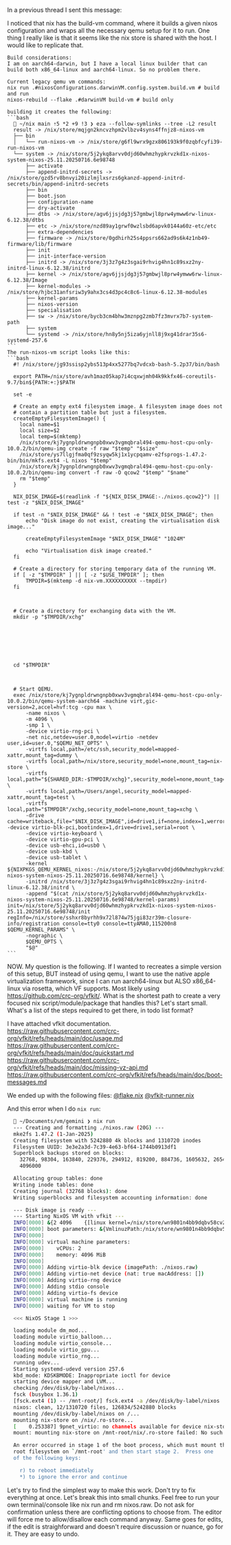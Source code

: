 In a previous thread I sent this message:

<previous>
    I noticed that nix has the build-vm command, where it builds a given nixos configuration and wraps all the necessary qemu setup for it to run. One thing I really like is that it seems like the nix store is shared with the host. I would like to replicate that.

    Build considerations:
    I am on aarch64-darwin, but I have a local linux builder that can build both x86_64-linux and aarch64-linux. So no problem there.

    Current legacy qemu vm commands:
    nix run .#nixosConfigurations.darwinVM.config.system.build.vm # build and run
    nixos-rebuild --flake .#darwinVM build-vm # build only

    building it creates the following:
    ```bash
       ~/nix main ⇡5 *2 +9 !3 ❯ eza --follow-symlinks --tree -L2 result
      result -> /nix/store/mqjgn2kncvzhpm2vlbzv4syns4ffnjz8-nixos-vm
      ├── bin
      │   └── run-nixos-vm -> /nix/store/g6fl9wrx9gzx806193k9f0zqbfcyfi39-run-nixos-vm
      └── system -> /nix/store/5j2ykq8arvv0djd60whmzhypkrvzkd1x-nixos-system-nixos-25.11.20250716.6e98748
          ├── activate
          ├── append-initrd-secrets -> /nix/store/gzd5rv8bnvyi20izlmjlxsrzs6gkanzd-append-initrd-secrets/bin/append-initrd-secrets
          ├── bin
          ├── boot.json
          ├── configuration-name
          ├── dry-activate
          ├── dtbs -> /nix/store/agv6jjsjdg3j57gmbwjl8prw4ymww6rw-linux-6.12.38/dtbs
          ├── etc -> /nix/store/nzd89ay1grwf0wzlsbd6apvk0144a60z-etc/etc
          ├── extra-dependencies
          ├── firmware -> /nix/store/0gdhirh25s4ppsrs662ad9s6k4z1nb49-firmware/lib/firmware
          ├── init
          ├── init-interface-version
          ├── initrd -> /nix/store/3j3z7g4z3sgai9rhvig4hn1c89sxz2ny-initrd-linux-6.12.38/initrd
          ├── kernel -> /nix/store/agv6jjsjdg3j57gmbwjl8prw4ymww6rw-linux-6.12.38/Image
          ├── kernel-modules -> /nix/store/hjbc31anfsriw3y9ahx3cs4d3pc4c8c6-linux-6.12.38-modules
          ├── kernel-params
          ├── nixos-version
          ├── specialisation
          ├── sw -> /nix/store/bycb3cm4bhw3mznpg2zmb7fz3mvrx7b7-system-path
          ├── system
          └── systemd -> /nix/store/hn8y5nj5iza6yjnll8j9xg41drar35s6-systemd-257.6
    ```
    The run-nixos-vm script looks like this:
    ```bash
      #! /nix/store/jg93ssisp2ybs513p4xx5277bq7vdcxb-bash-5.2p37/bin/bash

      export PATH=/nix/store/avh1maz05kap7i4cqxwjmh04k9kkfx46-coreutils-9.7/bin${PATH:+:}$PATH

      set -e

      # Create an empty ext4 filesystem image. A filesystem image does not
      # contain a partition table but just a filesystem.
      createEmptyFilesystemImage() {
        local name=$1
        local size=$2
        local temp=$(mktemp)
        /nix/store/kj7ygnpldrwngnpb0xwv3vgmqbral494-qemu-host-cpu-only-10.0.2/bin/qemu-img create -f raw "$temp" "$size"
        /nix/store/ys7llgjfma0qf9zsyqw5kj1x1ycpqamv-e2fsprogs-1.47.2-bin/bin/mkfs.ext4 -L nixos "$temp"
        /nix/store/kj7ygnpldrwngnpb0xwv3vgmqbral494-qemu-host-cpu-only-10.0.2/bin/qemu-img convert -f raw -O qcow2 "$temp" "$name"
        rm "$temp"
      }

      NIX_DISK_IMAGE=$(readlink -f "${NIX_DISK_IMAGE:-./nixos.qcow2}") || test -z "$NIX_DISK_IMAGE"

      if test -n "$NIX_DISK_IMAGE" && ! test -e "$NIX_DISK_IMAGE"; then
          echo "Disk image do not exist, creating the virtualisation disk image..."

          createEmptyFilesystemImage "$NIX_DISK_IMAGE" "1024M"

          echo "Virtualisation disk image created."
      fi

      # Create a directory for storing temporary data of the running VM.
      if [ -z "$TMPDIR" ] || [ -z "$USE_TMPDIR" ]; then
          TMPDIR=$(mktemp -d nix-vm.XXXXXXXXXX --tmpdir)
      fi



      # Create a directory for exchanging data with the VM.
      mkdir -p "$TMPDIR/xchg"







      cd "$TMPDIR"



      # Start QEMU.
      exec /nix/store/kj7ygnpldrwngnpb0xwv3vgmqbral494-qemu-host-cpu-only-10.0.2/bin/qemu-system-aarch64 -machine virt,gic-version=2,accel=hvf:tcg -cpu max \
          -name nixos \
          -m 4096 \
          -smp 1 \
          -device virtio-rng-pci \
          -net nic,netdev=user.0,model=virtio -netdev user,id=user.0,"$QEMU_NET_OPTS" \
          -virtfs local,path=/etc/ssh,security_model=mapped-xattr,mount_tag=dummy \
          -virtfs local,path=/nix/store,security_model=none,mount_tag=nix-store \
          -virtfs local,path="${SHARED_DIR:-$TMPDIR/xchg}",security_model=none,mount_tag=shared \
          -virtfs local,path=/Users/angel,security_model=mapped-xattr,mount_tag=test \
          -virtfs local,path="$TMPDIR"/xchg,security_model=none,mount_tag=xchg \
          -drive cache=writeback,file="$NIX_DISK_IMAGE",id=drive1,if=none,index=1,werror=report -device virtio-blk-pci,bootindex=1,drive=drive1,serial=root \
          -device virtio-keyboard \
          -device virtio-gpu-pci \
          -device usb-ehci,id=usb0 \
          -device usb-kbd \
          -device usb-tablet \
          -kernel ${NIXPKGS_QEMU_KERNEL_nixos:-/nix/store/5j2ykq8arvv0djd60whmzhypkrvzkd1x-nixos-system-nixos-25.11.20250716.6e98748/kernel} \
          -initrd /nix/store/3j3z7g4z3sgai9rhvig4hn1c89sxz2ny-initrd-linux-6.12.38/initrd \
          -append "$(cat /nix/store/5j2ykq8arvv0djd60whmzhypkrvzkd1x-nixos-system-nixos-25.11.20250716.6e98748/kernel-params) init=/nix/store/5j2ykq8arvv0djd60whmzhypkrvzkd1x-nixos-system-nixos-25.11.20250716.6e98748/init regInfo=/nix/store/sshxr8byrhh9x72l874w75jgi83zr39m-closure-info/registration console=tty0 console=ttyAMA0,115200n8 $QEMU_KERNEL_PARAMS" \
          -nographic \
          $QEMU_OPTS \
          "$@"
    ```

  NOW. My question is the following. If I wanted to recreates a simple version of this setup, BUT instead of using qemu, I want to use the native apple virtualization framework, since I can run aarch64-linux but ALSO x86_64-linux via rosetta, which VF supports. Most likely using https://github.com/crc-org/vfkit/. What is the shortest path to create a very focused nix script/module/package that handles this? Let's start small. What's a list of the steps required to get there, in todo list format?

  I have attached vfkit documentation.
  https://raw.githubusercontent.com/crc-org/vfkit/refs/heads/main/doc/usage.md
  https://raw.githubusercontent.com/crc-org/vfkit/refs/heads/main/doc/quickstart.md
  https://raw.githubusercontent.com/crc-org/vfkit/refs/heads/main/doc/missing-vz-api.md
  https://raw.githubusercontent.com/crc-org/vfkit/refs/heads/main/doc/boot-messages.md
</previous>

We ended up with the following files: [@flake.nix](@file:gemini/flake.nix) [@vfkit-runner.nix](@file:gemini/vfkit-runner.nix)

And this error when I do `nix run`:
```bash
   ~/Documents/vm/gemini ❯ nix run                                                        ▼ 04:11:59 PM
  --- Creating and formatting ./nixos.raw (20G) ---
  mke2fs 1.47.2 (1-Jan-2025)
  Creating filesystem with 5242880 4k blocks and 1310720 inodes
  Filesystem UUID: 3e3e2a3d-7c39-4e63-bf64-1744b0913df1
  Superblock backups stored on blocks:
  	32768, 98304, 163840, 229376, 294912, 819200, 884736, 1605632, 2654208,
  	4096000

  Allocating group tables: done
  Writing inode tables: done
  Creating journal (32768 blocks): done
  Writing superblocks and filesystem accounting information: done

  --- Disk image is ready ---
  --- Starting NixOS VM with vfkit ---
  INFO[0000] &{2 4096    {[linux kernel=/nix/store/wn9801n4bb9dqbv58cv246nnsa030gvc-nixos-vm/system/kernel initrd=/nix/store/wn9801n4bb9dqbv58cv246nnsa030gvc-nixos-vm/system/initrd cmdline="loglevel=4 net.ifnames=0 lsm=landlock,yama,bpf console=hvc0"] true}  [virtio-blk,path=./nixos.raw virtio-net,nat virtio-rng virtio-serial,stdio virtio-fs,sharedDir=/nix/store,mountTag=nix-store] none://  false  {[] false}}
  INFO[0000] boot parameters: &{VmlinuzPath:/nix/store/wn9801n4bb9dqbv58cv246nnsa030gvc-nixos-vm/system/kernel KernelCmdLine:loglevel=4 net.ifnames=0 lsm=landlock,yama,bpf console=hvc0 InitrdPath:/nix/store/wn9801n4bb9dqbv58cv246nnsa030gvc-nixos-vm/system/initrd}
  INFO[0000]
  INFO[0000] virtual machine parameters:
  INFO[0000] 	vCPUs: 2
  INFO[0000] 	memory: 4096 MiB
  INFO[0000]
  INFO[0000] Adding virtio-blk device (imagePath: ./nixos.raw)
  INFO[0000] Adding virtio-net device (nat: true macAddress: [])
  INFO[0000] Adding virtio-rng device
  INFO[0000] Adding stdio console
  INFO[0000] Adding virtio-fs device
  INFO[0000] virtual machine is running
  INFO[0000] waiting for VM to stop

  <<< NixOS Stage 1 >>>

  loading module dm_mod...
  loading module virtio_balloon...
  loading module virtio_console...
  loading module virtio_gpu...
  loading module virtio_rng...
  running udev...
  Starting systemd-udevd version 257.6
  kbd_mode: KDSKBMODE: Inappropriate ioctl for device
  starting device mapper and LVM...
  checking /dev/disk/by-label/nixos...
  fsck (busybox 1.36.1)
  [fsck.ext4 (1) -- /mnt-root/] fsck.ext4 -a /dev/disk/by-label/nixos
  nixos: clean, 12/1310720 files, 126834/5242880 blocks
  mounting /dev/disk/by-label/nixos on /...
  mounting nix-store on /nix/.ro-store...
  [    0.253387] 9pnet_virtio: no channels available for device nix-store
  mount: mounting nix-store on /mnt-root/nix/.ro-store failed: No such file or directory

  An error occurred in stage 1 of the boot process, which must mount the
  root filesystem on `/mnt-root' and then start stage 2.  Press one
  of the following keys:

    r) to reboot immediately
    *) to ignore the error and continue
```

  Let's try to find the simplest way to make this work. Don't try to fix everything at once. Let's break this into small chunks. Feel free to run your own terminal/console like nix run and rm nixos.raw. Do not ask for confirmation unless there are conflicting options to choose from. The editor will force me to allow/disallow each command anyway. Same goes for edits, if the edit is straighforward and doesn't require discussion or nuance, go for it. They are easy to undo.
